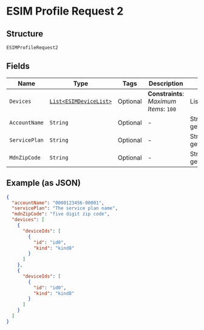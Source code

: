 
# ESIM Profile Request 2

## Structure

`ESIMProfileRequest2`

## Fields

| Name | Type | Tags | Description | Getter | Setter |
|  --- | --- | --- | --- | --- | --- |
| `Devices` | [`List<ESIMDeviceList>`](../../doc/models/esim-device-list.md) | Optional | **Constraints**: *Maximum Items*: `100` | List<ESIMDeviceList> getDevices() | setDevices(List<ESIMDeviceList> devices) |
| `AccountName` | `String` | Optional | - | String getAccountName() | setAccountName(String accountName) |
| `ServicePlan` | `String` | Optional | - | String getServicePlan() | setServicePlan(String servicePlan) |
| `MdnZipCode` | `String` | Optional | - | String getMdnZipCode() | setMdnZipCode(String mdnZipCode) |

## Example (as JSON)

```json
{
  "accountName": "0000123456-00001",
  "servicePlan": "The service plan name",
  "mdnZipCode": "five digit zip code",
  "devices": [
    {
      "deviceIds": [
        {
          "id": "id0",
          "kind": "kind8"
        }
      ]
    },
    {
      "deviceIds": [
        {
          "id": "id0",
          "kind": "kind8"
        }
      ]
    }
  ]
}
```

